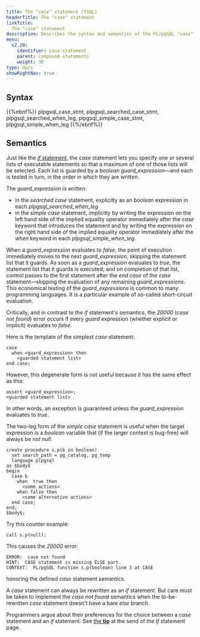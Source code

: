 ```yaml
---
title: The "case" statement [YSQL]
headerTitle: The "case" statement
linkTitle:
  The "case" statement
description: Describes the syntax and semantics of the PL/pgSQL "case" statement. [YSQL].
menu:
  v2.20:
    identifier: case-statement
    parent: compound-statements
    weight: 30
type: docs
showRightNav: true
---
```


## Syntax

{{%ebnf%}}
  plpgsql_case_stmt,
  plpgsql_searched_case_stmt,
  plpgsql_searched_when_leg,
  plpgsql_simple_case_stmt,
  plpgsql_simple_when_leg
{{%/ebnf%}}

## Semantics

Just like the [_if_ statement](../if-statement), the _case_ statement lets you specify one or several lists of executable statements so that a maximum of one of those lists will be selected. Each list is guarded by a _boolean_ _guard_expression_—and each is tested in turn, in the order in which they are written.

The _guard_expression_ is written:

- in the _searched_ _case_ statement, explicitly as an _boolean_ expression in each _plpgsql_searched_when_leg_
- in the _simple_ _case_ statement, implicitly by writing the expression on the left hand side of the implied equality operator immediately after the _case_ keyword that introduces the statement and by writing the expression on the right hand side of the implied equality operator immediately after the _when_ keyword in each _plpgsql_simple_when_leg_.

When a _guard_expression_ evaluates to _false_, the point of execution immediately moves to the next _guard_expression_, skipping the statement list that it guards. As soon as a _guard_expression_ evaluates to _true_, the statement list that it guards is executed; and on completion of that list, control passes to the first statement after the _end case_ of the _case_ statement—skipping the evaluation of any remaining _guard_expressions_. This economical testing of the _guard_expressions_ is common to many programming languages. It is a particular example of so-called short-circuit evaluation.

Critically, and in contrast to the _if_ statement's semantics, the _20000_ (_case not found_) error occurs if every _guard_ expression (whether explicit or implicit) evaluates to _false_.

Here is the template of the simplest _case_ statement:

```plpgsql
case
  when <guard_expression> then
    <guarded statement list>
end case;
```

However, this degenerate form is not useful because it has the same effect as this:

```plpgsql
assert <guard_expression>;
<guarded statement list>
```

In other words, an exception is guaranteed unless the _guard_expression_ evaluates to _true_.

The two-leg form of the _simple_ _case_ statement is useful when the target expression is a _boolean_ variable that (if the larger context is bug-free) will always be _not null_:

```plpgsql
create procedure s.p(b in boolean)
  set search_path = pg_catalog, pg_temp
  language plpgsql
as $body$
begin
  case b
    when  true then
      <some actions>
    when false then
      <some alternative actions>
  end case;
end;
$body$;
```

Try this counter example:

```plpgsql
call s.p(null);
```

This causes the _20000_ error:

```output
ERROR:  case not found
HINT:  CASE statement is missing ELSE part.
CONTEXT:  PL/pgSQL function s.p(boolean) line 3 at CASE
```

honoring the defined _case_ statement semantics.

A _case_ statement can always be rewritten as an _if_ statement. But care must be taken to implement the _case not found_ semantics when the to-be-rewritten _case_ statement doesn't have a bare _else_ branch.

Programmers argue about their preferences for the choice between a _case_ statement and an _if_ statement. See [the **tip**](../if-statement/#case-stmt-versus-if-stmt) at the send of the _if_ statement page.
